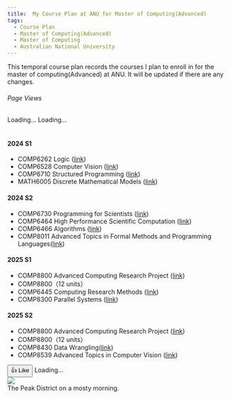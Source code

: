 ```yaml
---
title:  My Course Plan at ANU for Master of Computing(Advanced)
tags:
  - Course Plan
  - Master of Computing(Advanced)
  - Master of Computing
  - Australian National University
---
```


This temporal course plan records the courses I plan to enroll in for the master of computing(Advanced) at ANU. 
It will be updated if there are any changes.


<!--more-->

<div class="page-views-container">
        <h6>Page Views</h6>
        <span id="page-views-today">Loading...</span>
        <span id="page-views">Loading...</span>
</div>
<br>

#### 2024 S1
- COMP6262 Logic ([link](https://programsandcourses.anu.edu.au/course/comp6262))
- COMP6528 Computer Vision ([link](https://programsandcourses.anu.edu.au/2024/course/COMP6528))
- COMP6710 Structured Programming ([link](https://programsandcourses.anu.edu.au/2024/course/COMP6710))
- MATH6005 Discrete Mathematical Models ([link](https://programsandcourses.anu.edu.au/2024/course/MATH6005))

#### 2024 S2
- COMP6730 Programming for Scientists ([link](https://programsandcourses.anu.edu.au/2024/course/COMP6730))
- COMP6464 High Performance Scientific Computation ([link](https://programsandcourses.anu.edu.au/2024/course/COMP6464))
- COMP6466 Algorithms ([link](https://programsandcourses.anu.edu.au/2024/course/COMP6466))
- COMP8011 Advanced Topics in Formal Methods and Programming Languages([link](https://programsandcourses.anu.edu.au/2024/course/COMP8011))

#### 2025 S1
- COMP8800 Advanced Computing Research Project ([link](https://programsandcourses.anu.edu.au/2024/course/COMP8300))
- COMP8800（12 units）
- COMP6445 Computing Research Methods ([link](https://programsandcourses.anu.edu.au/course/comp6445))
- COMP8300 Parallel Systems ([link](https://programsandcourses.anu.edu.au/2024/course/comp8300))

#### 2025 S2
- COMP8800 Advanced Computing Research Project ([link](https://programsandcourses.anu.edu.au/course/comp8800))
- COMP8800（12 units）
- COMP8430 Data Wrangling([link](https://programsandcourses.anu.edu.au/course/comp8430))
- COMP8539 Advanced Topics in Computer Vision ([link](https://programsandcourses.anu.edu.au/course/comp8539))

<body data-article-id="post-my-course-plan">
</body>

<div class="like-button-container">
    <button id="like-button" onclick="incrementLike()">👍 Like</button>
    <span id="like-count">Loading...</span>
</div>

<div class="card mb-3">
    <img class="card-img-top" src="https://drscdn.500px.org/photo/127767019/q%3D80_m%3D1500/v2?webp=true&sig=dd1fa4580c459472969cd4992068922f311f12cf263cf08b39615cfc1812286b"/>
    <div class="card-body bg-light">
        <div class="card-text">
            The Peak District on a mosty morning.
        </div>
    </div>
</div>



